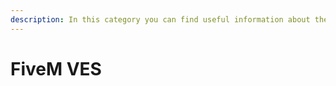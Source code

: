 ```yaml
---
description: In this category you can find useful information about the FiveM VES resource.
---
```


# FiveM VES

